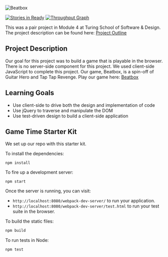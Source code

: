 ![Beatbox](http://g.recordit.co/johwK0VjNn.gif)

[![Stories in Ready](https://badge.waffle.io/russelleh/beatbox.svg?label=ready&title=Ready)](http://waffle.io/russelleh/beatbox)
[![Throughput Graph](https://graphs.waffle.io/russelleh/beatbox/throughput.svg)](https://waffle.io/russelleh/beatbox/metrics)

This was a pair project in Module 4 at Turing School of Software & Design. The project description can be found here: [Project Outline](https://github.com/turingschool/lesson_plans/blob/master/ruby_04-apis_and_scalability/gametime_project.markdown)

## Project Description

Our goal for this project was to build a game that is playable in the browser. There is no server-side component for this project. We used client-side JavaScript to complete this project. Our game, Beatbox, is a spin-off of Guitar Hero and Tap Tap Revenge. Play our game here: [Beatbox](http://russelleh.github.io/beatbox)

## Learning Goals

* Use client-side to drive both the design and implementation of code
* Use jQuery to traverse and manipulate the DOM
* Use test-driven design to build a client-side application


##  Game Time Starter Kit

We set up our repo with this starter kit.

To install the dependencies:

```
npm install
```

To fire up a development server:

```
npm start
```

Once the server is running, you can visit:

* `http://localhost:8080/webpack-dev-server/` to run your application.
* `http://localhost:8080/webpack-dev-server/test.html` to run your test suite in the browser.

To build the static files:

```js
npm build
```


To run tests in Node:

```js
npm test
```
